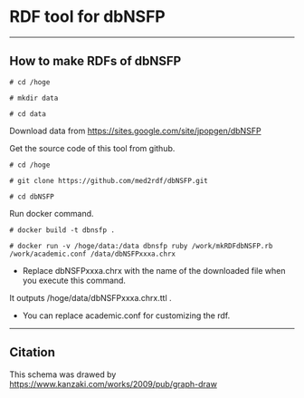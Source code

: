 # RDF tool for dbNSFP

---

## How to make RDFs of dbNSFP

`# cd /hoge`

`# mkdir data`

`# cd data`

Download data from 
https://sites.google.com/site/jpopgen/dbNSFP

Get the source code of this tool from github.

`# cd /hoge`

`# git clone https://github.com/med2rdf/dbNSFP.git`

`# cd dbNSFP`

Run docker command.

`# docker build -t dbnsfp .`

`# docker run -v /hoge/data:/data dbnsfp ruby /work/mkRDFdbNSFP.rb /work/academic.conf /data/dbNSFPxxxa.chrx`

- Replace dbNSFPxxxa.chrx with the name of the downloaded file when you execute this command.

It outputs /hoge/data/dbNSFPxxxa.chrx.ttl .
- You can replace academic.conf for customizing the rdf.

---
## Citation

This schema was drawed by
https://www.kanzaki.com/works/2009/pub/graph-draw

